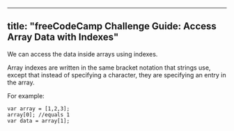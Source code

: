 
---
title: "freeCodeCamp Challenge Guide: Access Array Data with Indexes"
---

We can access the data inside arrays using indexes.

Array indexes are written in the same bracket notation that strings use, except that instead of specifying a character, they are specifying an entry in the array.

For example:

    var array = [1,2,3];
    array[0]; //equals 1
    var data = array[1];
